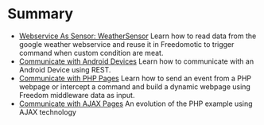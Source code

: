 # Summary #

  * [Webservice As Sensor: WeatherSensor](ExampleWebservice.md)
Learn how to read data from the google weather webservice and reuse it in Freedomotic to trigger command when custom condition are meat.
  * [Communicate with Android Devices](ExampleAndroid.md)
Learn how to communicate with an Android Device using REST.
  * [Communicate with PHP Pages](ExamplePHP.md)
Learn how to send an event from a PHP webpage or intercept a command and build a dynamic webpage using Freedom middleware data as input.
  * [Communicate with AJAX Pages](ExampleAjax.md)
An evolution of the PHP example using AJAX technology